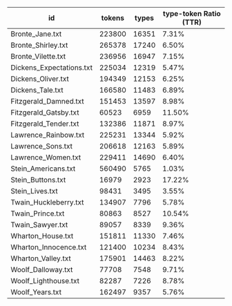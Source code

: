 | id | tokens | types | type-token Ratio (TTR) |
|---------|-----------------|---------------|-------------------------|
| Bronte_Jane.txt | 223800 | 16351 | 7.31% |
| Bronte_Shirley.txt | 265378 | 17240 | 6.50% |
| Bronte_Vilette.txt | 236956 | 16947 | 7.15% |
| Dickens_Expectations.txt | 225034 | 12319 | 5.47% |
| Dickens_Oliver.txt | 194349 | 12153 | 6.25% |
| Dickens_Tale.txt | 166580 | 11483 | 6.89% |
| Fitzgerald_Damned.txt | 151453 | 13597 | 8.98% |
| Fitzgerald_Gatsby.txt | 60523 | 6959 | 11.50% |
| Fitzgerald_Tender.txt | 132386 | 11871 | 8.97% |
| Lawrence_Rainbow.txt | 225231 | 13344 | 5.92% |
| Lawrence_Sons.txt | 206618 | 12163 | 5.89% |
| Lawrence_Women.txt | 229411 | 14690 | 6.40% |
| Stein_Americans.txt | 560490 | 5765 | 1.03% |
| Stein_Buttons.txt | 16979 | 2923 | 17.22% |
| Stein_Lives.txt | 98431 | 3495 | 3.55% |
| Twain_Huckleberry.txt | 134907 | 7796 | 5.78% |
| Twain_Prince.txt | 80863 | 8527 | 10.54% |
| Twain_Sawyer.txt | 89057 | 8339 | 9.36% |
| Wharton_House.txt | 151811 | 11330 | 7.46% |
| Wharton_Innocence.txt | 121400 | 10234 | 8.43% |
| Wharton_Valley.txt | 175901 | 14463 | 8.22% |
| Woolf_Dalloway.txt | 77708 | 7548 | 9.71% |
| Woolf_Lighthouse.txt | 82287 | 7226 | 8.78% |
| Woolf_Years.txt | 162497 | 9357 | 5.76% |
